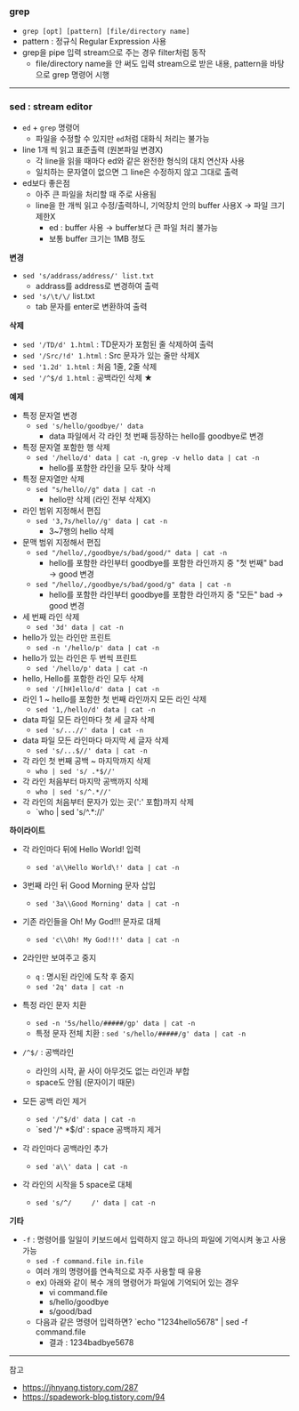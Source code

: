 
### grep
- `grep [opt] [pattern] [file/directory name]`
- pattern : 정규식 Regular Expression 사용
- grep을 pipe 입력 stream으로 주는 경우 filter처럼 동작
  - file/directory name을 안 써도 입력 stream으로 받은 내용, pattern을 바탕으로 grep 명령어 시행

---
  
### sed : stream editor
- `ed` + `grep` 명령어
  - 파일을 수정할 수 있지만 `ed`처럼 대화식 처리는 불가능
- line 1개 씩 읽고 표준출력 (원본파일 변경X)
  - 각 line을 읽을 때마다 ed와 같은 완전한 형식의 대치 연산자 사용
  - 일치하는 문자열이 없으면 그 line은 수정하지 않고 그대로 출력
- ed보다 좋은점
  - 아주 큰 파일을 처리할 때 주로 사용됨
  - line을 한 개씩 읽고 수정/출력하니, 기억장치 안의 buffer 사용X → 파일 크기 제한X
    - ed : buffer 사용 → buffer보다 큰 파일 처리 불가능
    - 보통 buffer 크기는 1MB 정도

<b>변경</b>
- `sed 's/addrass/address/' list.txt`
  - addrass를 address로 변경하여 출력
- `sed 's/\t/\/` list.txt
  - tab 문자를 enter로 변환하여 출력

<b>삭제</b>
- `sed '/TD/d' 1.html` : TD문자가 포함된 줄 삭제하여 출력
- `sed '/Src/!d' 1.html` : Src 문자가 있는 줄만 삭제X
- `sed '1.2d' 1.html` : 처음 1줄, 2줄 삭제
- `sed '/^$/d 1.html` : 공백라인 삭제 ★

<b>예제</b>
- 특정 문자열 변경
  - `sed 's/hello/goodbye/' data`
    - data 파일에서 각 라인 첫 번째 등장하는 hello를 goodbye로 변경
- 특정 문자열 포함한 행 삭제
  - `sed '/hello/d' data | cat -n`, `grep -v hello data | cat -n`
    - hello를 포함한 라인을 모두 찾아 삭제
- 특정 문자열만 삭제
  - `sed "s/hello//g" data | cat -n`
    - hello만 삭제 (라인 전부 삭제X)
- 라인 범위 지정해서 편집
  - `sed '3,7s/hello//g' data | cat -n`
    - 3~7행의 hello 삭제
- 문맥 범위 지정해서 편집
  - `sed "/hello/,/goodbye/s/bad/good/" data | cat -n`
    - hello를 포함한 라인부터 goodbye를 포함한 라인까지 중 "첫 번째" bad → good 변경
  - `sed "/hello/,/goodbye/s/bad/good/g" data | cat -n`
    - hello를 포함한 라인부터 goodbye를 포함한 라인까지 중 "모든" bad → good 변경
- 세 번째 라인 삭제
  - `sed '3d' data | cat -n`
- hello가 있는 라인만 프린트
  - `sed -n '/hello/p' data | cat -n`
- hello가 있는 라인은 두 번씩 프린트
  - `sed '/hello/p' data | cat -n`
- hello, Hello를 포함한 라인 모두 삭제
  - `sed '/[hH]ello/d' data | cat -n`
- 라인 1 ~ hello를 포함한 첫 번째 라인까지 모든 라인 삭제
  - `sed '1,/hello/d' data | cat -n`
- data 파일 모든 라인마다 첫 세 글자 삭제
  - `sed 's/...//' data | cat -n`
- data 파일 모든 라인마다 마지막 세 글자 삭제
  - `sed 's/...$//' data | cat -n`
- 각 라인 첫 번째 공백 ~ 마지막까지 삭제
  - `who | sed 's/ .*$//'`
- 각 라인 처음부터 마지막 공백까지 삭제
  - `who | sed 's/^.*//'`
- 각 라인의 처음부터 문자가 있는 곳(':' 포함)까지 삭제
  - `who | sed 's/^.*://'

<b>하이라이트</b>
- 각 라인마다 뒤에 Hello World! 입력
  - `sed 'a\\Hello World\!' data | cat -n`
- 3번째 라인 뒤 Good Morning 문자 삽입
  - `sed '3a\\Good Morning' data | cat -n`
- 기존 라인들을 Oh! My God!!! 문자로 대체
  - `sed 'c\\Oh! My God!!!' data | cat -n`
- 2라인만 보여주고 중지
  - `q` : 명시된 라인에 도착 후 중지
  - `sed '2q' data | cat -n`
- 특정 라인 문자 치환
  - `sed -n '5s/hello/#####/gp' data | cat -n`
  - 특정 문자 전체 치환 : `sed 's/hello/#####/g' data | cat -n`
- `/^$/` : 공백라인
  - 라인의 시작, 끝 사이 아무것도 없는 라인과 부합
  - space도 안됨 (문자이기 때문)

- 모든 공백 라인 제거
  - `sed '/^$/d' data | cat -n`
  - `sed '/^ *$/d' : space 공백까지 제거
- 각 라인마다 공백라인 추가
  - `sed 'a\\' data | cat -n`
- 각 라인의 시작을 5 space로 대체
  - `sed 's/^/     /' data | cat -n`

<b>기타</b>
- `-f` : 명령어를 일일이 키보드에서 입력하지 않고 하나의 파일에 기억시켜 놓고 사용 가능
  - `sed -f command.file in.file`
  - 여러 개의 명령어를 연속적으로 자주 사용할 때 유용
  - ex) 아래와 같이 복수 개의 명령어가 파일에 기억되어 있는 경우
    - vi command.file
    - s/hello/goodbye
    - s/good/bad
  - 다음과 같은 명령어 입력하면? `echo "1234hello5678" | sed -f command.file
    - 결과 : 1234badbye5678

---

참고
- https://jhnyang.tistory.com/287
- https://spadework-blog.tistory.com/94
